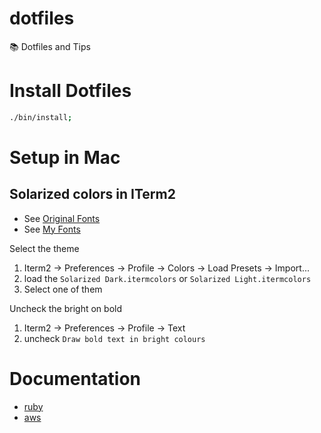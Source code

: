 # dotfiles

:books: Dotfiles and Tips

# Install Dotfiles

```bash
./bin/install;
```

# Setup in Mac

## Solarized colors in ITerm2
* See [Original Fonts](https://github.com/altercation/solarized/tree/master/iterm2-colors-solarized)
* See [My Fonts](https://github.com/vnegrisolo/dotfiles/tree/master/iterm2)

Select the theme

1. Iterm2 -> Preferences -> Profile -> Colors -> Load Presets -> Import...
2. load the `Solarized Dark.itermcolors` or `Solarized Light.itermcolors`
3. Select one of them

Uncheck the bright on bold

1. Iterm2 -> Preferences -> Profile -> Text
2. uncheck `Draw bold text in bright colours`

# Documentation

* [ruby](https://github.com/vnegrisolo/dotfiles/tree/master/docs/ruby.md)
* [aws](https://github.com/vnegrisolo/dotfiles/tree/master/docs/aws.md)
